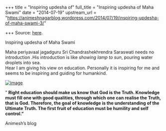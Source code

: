 +++
title = "Inspiring updesha of"
full_title = "Inspiring updesha of Maha Swami"
date = "2014-07-19"
upstream_url = "https://animeshnagarblog.wordpress.com/2014/07/19/inspiring-updesha-of-maha-swami-3/"

+++
Source: [here](https://animeshnagarblog.wordpress.com/2014/07/19/inspiring-updesha-of-maha-swami-3/).

Inspiring updesha of Maha Swami

Maha periyavaal jagadguru Sri Chandrashekhrendra Saraswati needs no
introduction .His introduction is like *showing lamp to sun*, pouring
water droplets into sea.  
Hear I am giving his view on education. Personally it is inspiring for
me and seems to be inspiring and guiding for humankind.

[![image](https://animeshnagarblog.files.wordpress.com/2014/07/wpid-paramb32.jpg?w=700 "paramb3.jpg")](https://animeshnagarblog.files.wordpress.com/2014/07/wpid-paramb32.jpg)

” ****Right education should make us know that God is the Truth.
Knowledge must fill one with good qualities, through which one can
realise the Truth, that is God. Therefore, the goal of knowledge is the
understanding of the Ultimate Truth. The first fruit of education must
be humility and self control.”****

Animesh’s blog

